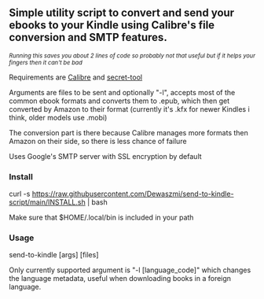 ## Simple utility script to convert and send your ebooks to your Kindle using Calibre's file conversion and SMTP features.

*<small>Running this saves you about 2 lines of code so probably not that useful but if it helps your fingers then it can't be bad</small>*

Requirements are [Calibre](https://calibre-ebook.com/download_linux) and [secret-tool](https://manpages.ubuntu.com/manpages/focal/man1/secret-tool.1.html)

Arguments are files to be sent and optionally "-l", accepts most of the common ebook formats and converts them to .epub, which then get converted by Amazon to their format (currently it's .kfx for newer Kindles i think, older models use .mobi)

The conversion part is there because Calibre manages more formats then Amazon on their side, so there is less chance of failure

Uses Google's SMTP server with SSL encryption by default

### Install

curl -s https://raw.githubusercontent.com/Dewaszmi/send-to-kindle-script/main/INSTALL.sh | bash

Make sure that $HOME/.local/bin is included in your path

### Usage

send-to-kindle [args] [files]

Only currently supported argument is "-l [language_code]" which changes the language metadata, useful when downloading books in a foreign language.
